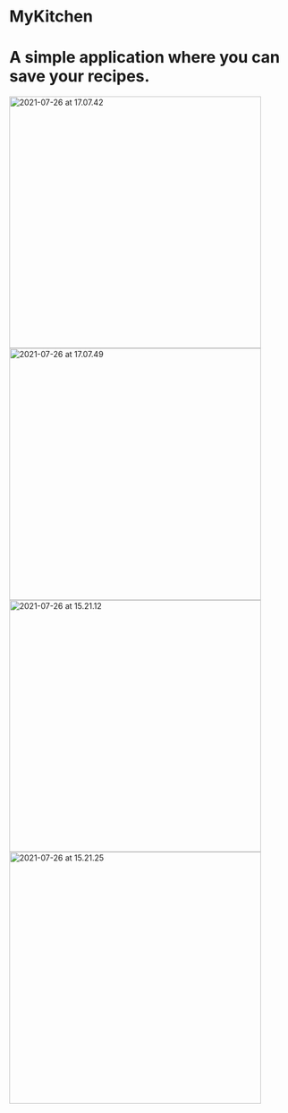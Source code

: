 
# MyKitchen

# A simple application where you can save your recipes.


<img width="450" alt="2021-07-26 at 17.07.42" src="https://user-images.githubusercontent.com/82177807/127007537-832038de-1901-4a4e-ac69-147ab6df60b6.png">
<img width="450" alt="2021-07-26 at 17.07.49" src="https://user-images.githubusercontent.com/82177807/127007565-b0ae946b-8d94-4423-ae0d-6bee1e0dbc99.png">
<img width="450" alt="2021-07-26 at 15.21.12" src="https://user-images.githubusercontent.com/82177807/127007570-1674eb69-87db-479f-90aa-ae8fd108562e.png">
<img width="450" alt="2021-07-26 at 15.21.25" src="https://user-images.githubusercontent.com/82177807/127007577-ab92af3e-383a-454b-89f5-efd9c67eb591.png">


